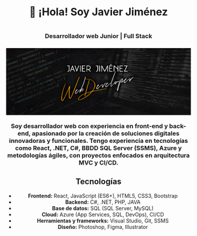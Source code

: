 <div align="center">
  <h1>👋 ¡Hola! Soy Javier Jiménez<h1>
  <h3>Desarrollador web Junior | Full Stack<h3>

  ![Banner](https://github.com/JaviJimenezFernandez/JaviJimenezFernandez/blob/main/BannerGithub.jpg)

  <p>Soy desarrollador web con experiencia en front-end y back-end, apasionado por la creación de soluciones digitales innovadoras y funcionales.
  Tengo experiencia en tecnologías como React, .NET, C#, BBDD SQL Server (SSMS), Azure y metodologías ágiles, con proyectos enfocados en arquitectura MVC y CI/CD.<p>

</div>

<section align="center">
  <h2>Tecnologías</h2>
  <ul>
    <li><strong>Frontend:</strong> React, JavaScript (ES6+), HTML5, CSS3, Bootstrap</li>
    <li><strong>Backend:</strong> C#, .NET, PHP, JAVA</li>
    <li><strong>Base de datos:</strong> SQL (SQL Server, MySQL)</li>
    <li><strong>Cloud:</strong> Azure (App Services, SQL, DevOps), CI/CD</li>
    <li><strong>Herramientas y frameworks:</strong> Visual Studio, Git, SSMS</li>
    <li><strong>Diseño:</strong> Photoshop, Figma, Illustrator</li>
  </ul>
</section>
